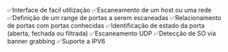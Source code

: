 ✅Interface de facil utilização
✅Escaneamento de um host ou uma rede
✅Definição de um range de portas a serem escaneadas
✅Relacionamento de portas com portas conhecidas
✅Identificação de estado da porta (aberta, fechada ou filtrada)
✅Escaneamento UDP
✅Detecção de SO via banner grabbing
✅Suporte a IPV6
